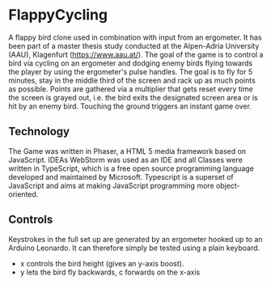 # FlappyCycling
A flappy bird clone used in combination with input from an ergometer. It has been part of a master thesis study conducted at the Alpen-Adria University (AAU), Klagenfurt (https://www.aau.at/). The goal of the game is to control a bird via cycling on an ergometer and dodging enemy birds flying towards the player by using the ergometer's pulse handles. The goal is to fly for 5 minutes, stay in the middle third of the screen and rack up as much points as possible. Points are gathered via a multiplier that gets reset every time the screen is grayed out, i.e. the bird exits the designated screen area or is hit by an enemy bird. Touching the ground triggers an instant game over.

## Technology
The Game was written in Phaser, a HTML 5 media framework based on JavaScript. IDEAs WebStorm was used as an IDE and all Classes were written in TypeScript, which is a free open source programming language developed and maintained by Microsoft. Typescript is a superset of JavaScript and aims at making JavaScript programming more object-oriented.

## Controls
Keystrokes in the full set up are generated by an ergometer hooked up to an Arduino Leonardo. It can therefore simply be tested using a plain keyboard.

* x controls the bird height (gives an y-axis boost).
* y lets the bird fly backwards, c forwards on the x-axis
